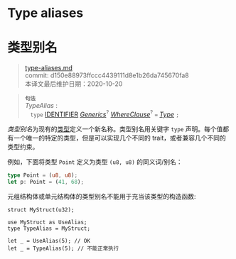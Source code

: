 # Type aliases
# 类型别名

>[type-aliases.md](https://github.com/rust-lang/reference/blob/master/src/items/type-aliases.md)\
>commit: d150e88973ffccc4439111d8e1b26da745670fa8 \
>本译文最后维护日期：2020-10-20

> **<sup>句法</sup>**\
> _TypeAlias_ :\
> &nbsp;&nbsp; `type` [IDENTIFIER]&nbsp;[_Generics_]<sup>?</sup>
>              [_WhereClause_]<sup>?</sup> `=` [_Type_] `;`

*类型别名*为现有的[类型][type]定义一个新名称。类型别名用关键字 `type` 声明。每个值都有一个唯一的特定的类型，但是可以实现几个不同的 trait，或者兼容几个不同的类型约束。

[type]: ../types.md

例如，下面将类型 `Point` 定义为类型 `(u8, u8)` 的同义词/别名：

```rust
type Point = (u8, u8);
let p: Point = (41, 68);
```

元组结构体或单元结构体的类型别名不能用于充当该类型的构造函数:

```rust,edition2018,compile_fail
struct MyStruct(u32);

use MyStruct as UseAlias;
type TypeAlias = MyStruct;

let _ = UseAlias(5); // OK
let _ = TypeAlias(5); // 不能正常执行
```

[IDENTIFIER]: ../identifiers.md
[_Generics_]: generics.md
[_WhereClause_]: generics.md#where-clauses
[_Type_]: ../types.md#type-expressions

<!-- 2020-11-7-->
<!-- checked -->

